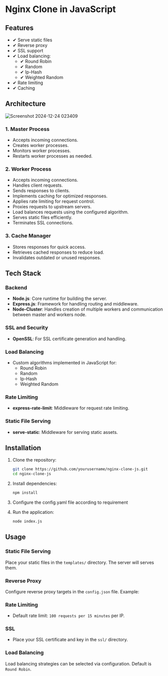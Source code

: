 # Nginx Clone in JavaScript

## Features
- ✔ Serve static files
- ✔ Reverse proxy
- ✔ SSL support
- ✔ Load balancing:
  - ✔ Round Robin
  - ✔ Random
  - ✔ Ip-Hash
  - ✔ Weighted Random
- ✔ Rate limiting
- ✔ Caching

## Architecture
![Screenshot 2024-12-24 023409](https://github.com/user-attachments/assets/0fd009ba-e12a-4012-8a28-b4a3e917dbd7)


### 1. **Master Process**
- Accepts incoming connections.
- Creates worker processes.
- Monitors worker processes.
- Restarts worker processes as needed.

### 2. **Worker Process**
- Accepts incoming connections.
- Handles client requests.
- Sends responses to clients.
- Implements caching for optimized responses.
- Applies rate limiting for request control.
- Proxies requests to upstream servers.
- Load balances requests using the configured algorithm.
- Serves static files efficiently.
- Terminates SSL connections.

### 3. **Cache Manager**
- Stores responses for quick access.
- Retrieves cached responses to reduce load.
- Invalidates outdated or unused responses.

## Tech Stack
### **Backend**
- **Node.js**: Core runtime for building the server.
- **Express.js**: Framework for handling routing and middleware.
- **Node-Cluster**: Handles creation of multiple workers and communication between master and workers node.

### **SSL and Security**
- **OpenSSL**: For SSL certificate generation and handling.

### **Load Balancing**
- Custom algorithms implemented in JavaScript for:
  - Round Robin
  - Random
  - Ip-Hash
  - Weighted Random

### **Rate Limiting**
- **express-rate-limit**: Middleware for request rate limiting.

### **Static File Serving**
- **serve-static**: Middleware for serving static assets.

## Installation

1. Clone the repository:
   ```bash
   git clone https://github.com/yourusername/nginx-clone-js.git
   cd nginx-clone-js
   ```

2. Install dependencies:
   ```bash
   npm install
   ```

3. Configure the config.yaml file according to requirement

4. Run the application:
   ```bash
   node index.js
   ```

## Usage
### Static File Serving
Place your static files in the `templates/` directory. The server will serves them.

### Reverse Proxy
Configure reverse proxy targets in the `config.json` file. Example:

### Rate Limiting
- Default rate limit: `100 requests per 15 minutes` per IP.
  
### SSL
- Place your SSL certificate and key in the `ssl/` directory.


### Load Balancing
Load balancing strategies can be selected via configuration. Default is `Round Robin`.


